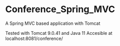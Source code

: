 # Conference_Spring_MVC
A Spring MVC based application with Tomcat

Tested with Tomcat 9.0.41 and Java 11
Accesible at localhost:8081/conference/
